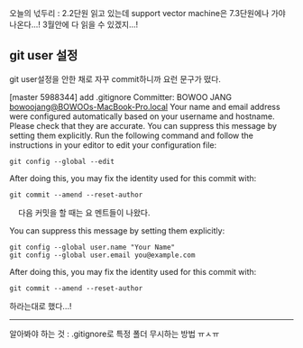 오늘의 넋두리
: 2.2단원 읽고 있는데 support vector machine은 7.3단원에나 가야 나온다...! 3월안에 다 읽을 수 있겠지...!


## git user 설정
git user설정을 안한 채로 자꾸 commit하니까 요런 문구가 떴다.

[master 5988344] add .gitignore
 Committer: BOWOO JANG <bowoojang@BOWOOs-MacBook-Pro.local>
Your name and email address were configured automatically based
on your username and hostname. Please check that they are accurate.
You can suppress this message by setting them explicitly. Run the
following command and follow the instructions in your editor to edit
your configuration file:

    git config --global --edit


After doing this, you may fix the identity used for this commit with:

    git commit --amend --reset-author
    
다음 커밋을 할 때는 요 멘트들이 나왔다.

You can suppress this message by setting them explicitly:

    git config --global user.name "Your Name"
    git config --global user.email you@example.com

After doing this, you may fix the identity used for this commit with:

    git commit --amend --reset-author

하라는대로 했다...!

* * *
알아봐야 하는 것 : .gitignore로 특정 폴더 무시하는 방법 ㅠㅅㅠ

